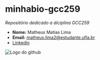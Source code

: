 # minhabio-gcc259
*Repositório dedicado a diciplina GCC259*

* **Nome:** Matheus Matias Lima
* **Email:** matheus.lima2@estudante.ufla.br
* [Linkedin](https://www.linkedin.com/in/matheus-matias-lima/) 

![Logo do github](https://pbs.twimg.com/profile_images/1414990564408262661/r6YemvF9_400x400.jpg)
